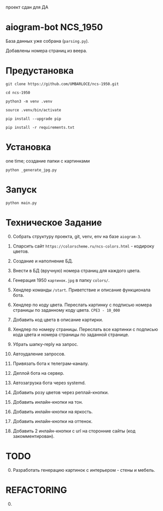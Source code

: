 проект сдан для ДА

# aiogram-bot NCS_1950

База данных уже собрана (`parsing.py`).

Добавлены номера страниц из веера.


# Предустановка

`git clone https://github.com/UMBARLOCE/ncs-1950.git`

`cd ncs-1950`

`python3 -m venv .venv`

`source .venv/bin/activate`

`pip install --upgrade pip`

`pip install -r requirements.txt`


# Установка

one time; создание папки с картинками

`python _generate_jpg.py`


# Запуск

`python main.py`


# Техническое Задание

00. Собрать структуру проекта, git, venv, env на базе `aiogram-3`.

00. Спарсить сайт `https://colorscheme.ru/ncs-colors.html` - кодироку цветов.

00. Создание и наполнение БД.

00. Внести в БД (вручную) номера страниц для каждого цвета.

00. Генерация 1950 `картинок.jpg` в папку `colors/`.

00. Хендлер команды `/start`.
Приветствие и описание функционала бота.

00. Хендлер по коду цвета.
Переслать картинку с подписью номера страницы по заданному коду цвета.
`СРЕЗ - 10_000`

00. Добавить код цвета в описание картирки.

00. Хендлер по номеру страницы.
Переслать все картинки с подписью кода цвета и номера страницы по заданной странице.

00. Убрать шапку-reply на запрос.

00. Автоудаление запросов.

00. Привязать бота к телеграм-каналу.

00. Деплой бота на сервер.

00. Автозагрузка бота через systemd.

00. Добавить розу цветов через реплай-кнопки.

00. Добавить инлайн-кнопки на тон.

00. Добавить инлайн-кнопки на яркость.

00. Добавить инлайн-кнопки на оттенок.

00. Добавить 2 инлайн-кнопки с url на сторонние сайты (код закомментирован).


# TODO

00. Разработать генерацию картинок с интерьером - стены и мебель.


# REFACTORING

00. 
